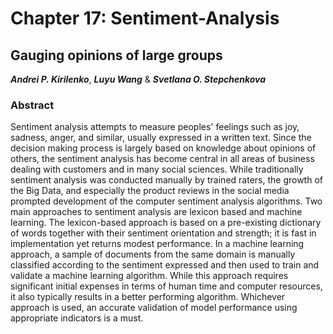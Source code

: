 # Chapter 17: Sentiment-Analysis

## Gauging opinions of large groups

***Andrei P. Kirilenko***, ***Luyu Wang*** & ***Svetlana O. Stepchenkova***

### Abstract

Sentiment analysis attempts to measure peoples' feelings such as joy, sadness, anger, and similar, usually expressed in a written text. Since the decision making process is largely based on knowledge about opinions of others, the sentiment analysis has become central in all areas of business dealing with customers and in many social sciences. While traditionally sentiment analysis was conducted manually by trained raters, the growth of the Big Data, and especially the product reviews in the social media prompted development of the computer sentiment analysis algorithms. Two main approaches to sentiment analysis are lexicon based and machine learning. The lexicon-based approach is based on a pre-existing dictionary of words together with their sentiment orientation and strength; it is fast in implementation yet returns modest performance. In a machine learning approach, a sample of documents from the same domain is manually classified according to the sentiment expressed and then used to train and validate a machine learning algorithm. While this approach requires significant initial expenses in terms of human time and computer resources, it also typically results in a better performing algorithm. Whichever approach is used, an accurate validation of model performance using appropriate indicators is a must. 
